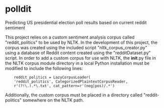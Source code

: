 # polldit
Predicting US presidential election poll results based on current reddit sentiment

This project relies on a custom sentiment analysis corpus called "reddit_politics" to
be used by NLTK. In the development of this project, the corpus was created using the
included script "nltk_corpus_creator.py" using a database of Reddit content created
using the "redditDataset.py" script. In order to add a custom corpus for use with
NLTK, the __init__.py file in the NLTK corpus module directory in a local Python
installation must be modified to include the following lines:
```
    reddit_politics = LazyCorpusLoader(
    'reddit_politics', CategorizedPlaintextCorpusReader,
    r'(?!\.).*\.txt', cat_pattern=r'(neg|pos)/.*')
```

Additionally, the custom corpus must be placed in a directory called "reddit-politics"
somewhere on the NLTK path.